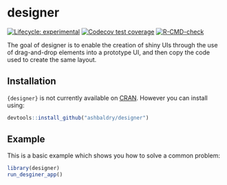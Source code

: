 
# designer

<!-- badges: start -->
[![Lifecycle: experimental](https://img.shields.io/badge/lifecycle-experimental-orange.svg)](https://lifecycle.r-lib.org/articles/stages.html#experimental)
[![Codecov test coverage](https://codecov.io/gh/ashbaldry/designer/branch/main/graph/badge.svg)](https://codecov.io/gh/ashbaldry/designer?branch=main)
[![R-CMD-check](https://github.com/ashbaldry/designer/workflows/R-CMD-check/badge.svg)](https://github.com/ashbaldry/designer/actions)
<!-- badges: end -->

The goal of designer is to enable the creation of shiny UIs through the use of drag-and-drop elements into a prototype UI, and then copy the code used to create the same layout.

## Installation

`{designer}` is not currently available on [CRAN](https://CRAN.R-project.org). However you can install using:

``` r
devtools::install_github("ashbaldry/designer")
```

## Example

This is a basic example which shows you how to solve a common problem:

``` r
library(designer)
run_desginer_app()
```

